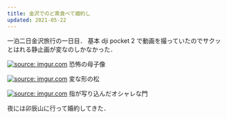 ```yaml
---
title: 金沢でのど黒食べて婚約し
updated: 2021-05-22
---
```


一泊二日金沢旅行の一日目．
基本 dji pocket 2 で動画を撮っていたのでサクッとはれる静止画が変なのしかなかった．

<a href="https://imgur.com/5nBslUj"><img src="https://i.imgur.com/5nBslUj.jpg" title="source: imgur.com" /></a>
恐怖の母子像

<a href="https://imgur.com/fDrtSEc"><img src="https://i.imgur.com/fDrtSEc.jpg" title="source: imgur.com" /></a>
変な形の松

<a href="https://imgur.com/fK9pV9d"><img src="https://i.imgur.com/fK9pV9d.jpg" title="source: imgur.com" /></a>
指が写り込んだオシャレな門

夜には卯辰山に行って婚約してきた．
